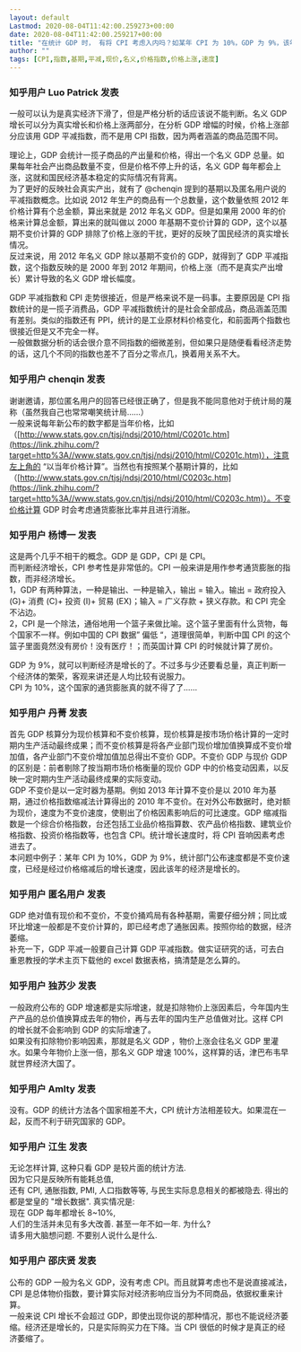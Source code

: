 ```yaml
---
layout: default
Lastmod: 2020-08-04T11:42:00.259273+00:00
date: 2020-08-04T11:42:00.259217+00:00
title: "在统计 GDP 时， 有将 CPI 考虑入内吗？如某年 CPI 为 10%，GDP 为 9%，该年的经济是增长还是萎缩？"
author: ""
tags: [CPI,指数,基期,平减,现价,名义,价格指数,价格上涨,速度]
---
```



    
### 知乎用户 Luo Patrick​ 发表
    
一般可以认为是真实经济下滑了，但是严格分析的话应该说不能判断。名义 GDP 增长可以分为真实增长和价格上涨两部分，在分析 GDP 增幅的时候，价格上涨部分应该用 GDP 平减指数，而不是用 CPI 指数，因为两者涵盖的商品范围不同。

理论上，GDP 会统计一揽子商品的产出量和价格，得出一个名义 GDP 总量。如果每年社会产出商品数量不变，但是价格不停上升的话，名义 GDP 每年都会上涨，这就和国民经济基本稳定的实际情况有背离。  
为了更好的反映社会真实产出，就有了 @chenqin 提到的基期以及匿名用户说的平减指数概念。比如说 2012 年生产的商品有一个总数量，这个数量依照 2012 年价格计算有个总金额，算出来就是 2012 年名义 GDP。但是如果用 2000 年的价格来计算总金额，算出来的就叫做以 2000 年基期不变价计算的 GDP，这个以基期不变价计算的 GDP 排除了价格上涨的干扰，更好的反映了国民经济的真实增长情况。  
反过来说，用 2012 年名义 GDP 除以基期不变价的 GDP，就得到了 GDP 平减指数，这个指数反映的是 2000 年到 2012 年期间，价格上涨（而不是真实产出增长）累计导致的名义 GDP 增长幅度。

GDP 平减指数和 CPI 走势很接近，但是严格来说不是一码事。主要原因是 CPI 指数统计的是一揽子消费品，GDP 平减指数统计的是社会全部成品，商品涵盖范围有差别。类似的指数还有 PPI，统计的是工业原材料价格变化，和前面两个指数也很接近但是又不完全一样。  
一般做数据分析的话会很介意不同指数的细微差别，但如果只是随便看看经济走势的话，这几个不同的指数也差不了百分之零点几，换着用关系不大。
    
    
    
    
### 知乎用户 chenqin​ 发表
    
谢谢邀请，那位匿名用户的回答已经很正确了，但是我不能同意他对于统计局的蔑称（虽然我自己也常常嘲笑统计局……）  
一般来说每年新公布的数字都是当年价格，比如（[http://www.stats.gov.cn/tjsj/ndsj/2010/html/C0201c.htm](https://link.zhihu.com/?target=http%3A//www.stats.gov.cn/tjsj/ndsj/2010/html/C0201c.htm)），注意左上角的 “以当年价格计算”。当然也有按照某个基期计算的，比如（[http://www.stats.gov.cn/tjsj/ndsj/2010/html/C0203c.htm](https://link.zhihu.com/?target=http%3A//www.stats.gov.cn/tjsj/ndsj/2010/html/C0203c.htm)）。不变价格计算 GDP 时会考虑通货膨胀比率并且进行消胀。
    
    
    
    
### 知乎用户 杨博一 发表
    
这是两个几乎不相干的概念。GDP 是 GDP，CPI 是 CPI。  
而判断经济增长，CPI 参考性是非常低的。CPI 一般来讲是用作参考通货膨胀的指数，而非经济增长。  
1，GDP 有两种算法，一种是输出、一种是输入，输出 = 输入。输出 = 政府投入 (G)+ 消费 (C)+ 投资 (I)+ 贸易 (EX)；输入 = 广义存款 + 狭义存款。和 CPI 完全不沾边。  
2，CPI 是一个除法，通俗地用一个篮子来做比喻。这个篮子里面有什么货物，每个国家不一样。例如中国的 CPI 数据” 偏低 “，道理很简单，判断中国 CPI 的这个篮子里面竟然没有房价！没有医疗！；而英国计算 CPI 的时候就计算了房价。

GDP 为 9%，就可以判断经济是增长的了。不过多与少还要看总量，真正判断一个经济体的繁荣，客观来讲还是人均比较有说服力。  
CPI 为 10%，这个国家的通货膨胀真的就不得了了……
    
    
    
    
### 知乎用户  丹菁 发表
    
首先 GDP 核算分为现价核算和不变价核算，现价核算是按市场价格计算的一定时期内生产活动最终成果；而不变价核算是将各产业部门现价增加值换算成不变价增加值，各产业部门不变价增加值加总得出不变价 GDP。不变价 GDP 与现价 GDP 的区别是：前者剔除了按当期市场价格衡量的现价 GDP 中的价格变动因素，以反映一定时期内生产活动最终成果的实际变动。  
GDP 不变价是以一定时器为基期。例如 2013 年计算不变价是以 2010 年为基期，通过价格指数缩减法计算得出的 2010 年不变价。在对外公布数据时，绝对额为现价，速度为不变价速度，使剔出了价格因素影响后的可比速度。GDP 缩减指数是一个综合价格指数，台还包括工业品价格指算数、农产品价格指数、建筑业价格指数、投资价格指数等，也包含 CPI。统计增长速度时，将 CPI 音响因素考虑进去了。  
本问题中例子：某年 CPI 为 10%，GDP 为 9%，统计部门公布速度都是不变价速度，已经是经过价格缩减后的增长速度，因此该年的经济是增长的。
    
    
    
    
### 知乎用户 匿名用户 发表
    
GDP 绝对值有现价和不变价，不变价捅鸡局有各种基期，需要仔细分辨；同比或环比增速一般都是不变价计算的，即已经考虑了通胀因素。按照你给的数据，经济萎缩。  
补充一下，GDP 平减一般要自己计算 GDP 平减指数。做实证研究的话，可去白重恩教授的学术主页下载他的 excel 数据表格，搞清楚是怎么算的。
    
    
    
    
### 知乎用户 独苏少 发表
    
一般政府公布的 GDP 增速都是实际增速，就是扣除物价上涨因素后，今年国内生产产品的总价值换算成去年的物价，再与去年的国内生产总值做对比。这样 CPI 的增长就不会影响到 GDP 的实际增速了。  
如果没有扣除物价影响因素，那就是名义 GDP ，物价上涨会往名义 GDP 里灌水。如果今年物价上涨一倍，那名义 GDP 增速 100%，这样算的话，津巴布韦早就世界经济大国了。
    
    
    
    
### 知乎用户 Amlty 发表
    
没有。GDP 的统计方法各个国家相差不大，CPI 统计方法相差较大。如果混在一起，反而不利于研究国家的 GDP。
    
    
    
    
### 知乎用户 江生 发表
    
无论怎样计算, 这种只看 GDP 是较片面的统计方法.  
因为它只是反映所有能耗总值,  
还有 CPI, 通胀指数, PMI, 人口指数等等, 与民生实际息息相关的都被隐去. 得出的都是堂皇的 "增长数据". 真实情况是:  
现在 GDP 每年都增长 8~10%,  
人们的生活并未见有多大改善. 甚至一年不如一年. 为什么?  
请多用大脑想问题. 不要别人说什么是什么.
    
    
    
    
### 知乎用户  邵庆贤 发表
    
公布的 GDP 一般为名义 GDP，没有考虑 CPI。而且就算考虑也不是说直接减法，CPI 是总体物价指数，要计算实际对经济影响应当分为不同商品，依据权重来计算。  
一般来说 CPI 增长不会超过 GDP，即使出现你说的那种情况，那也不能说经济萎缩。经济还是增长的，只是实际购买力在下降。当 CPI 很低的时候才是真正的经济萎缩了。
    
    
    

